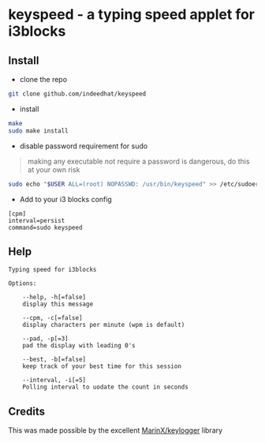 # keyspeed - a typing speed applet for i3blocks

## Install

 - clone the repo
 ```bash
 git clone github.com/indeedhat/keyspeed
 ```

 - install
 ```bash
 make
 sudo make install
 ```

 - disable password requirement for sudo
 > making any executable not require a password is dangerous, do this at your own risk
 ```bash
 sudo echo "$USER ALL=(root) NOPASSWD: /usr/bin/keyspeed" >> /etc/sudoers
 ```

 - Add to your i3 blocks config
 ```
[cpm]
interval=persist
command=sudo keyspeed
```

## Help
```
Typing speed for i3blocks

Options:

    --help, -h[=false]
    display this message

    --cpm, -c[=false]
    display characters per minute (wpm is default)

    --pad, -p[=3]
    pad the display with leading 0's

    --best, -b[=false]
    keep track of your best time for this session

    --interval, -i[=5]
    Polling interval to uodate the count in seconds
```

## Credits
This was made possible by the excellent [MarinX/keylogger](https://github.com/MarinX/keylogger) library
